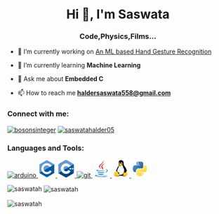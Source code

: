 <h1 align="center">Hi 👋, I'm Saswata</h1>
<h3 align="center">Code,Physics,Films...</h3>

- 🔭 I’m currently working on [An ML based Hand Gesture Recognition](https://github.com/SaswataH/Bionic-Arm)

- 🌱 I’m currently learning **Machine Learning**

- 💬 Ask me about **Embedded C**

- 📫 How to reach me **haldersaswata558@gmail.com**

<h3 align="left">Connect with me:</h3>
<p align="left">
<a href="https://twitter.com/bosonsinteger" target="blank"><img align="center" src="https://raw.githubusercontent.com/rahuldkjain/github-profile-readme-generator/master/src/images/icons/Social/twitter.svg" alt="bosonsinteger" height="30" width="40" /></a>
<a href="https://linkedin.com/in/saswatahalder05" target="blank"><img align="center" src="https://raw.githubusercontent.com/rahuldkjain/github-profile-readme-generator/master/src/images/icons/Social/linked-in-alt.svg" alt="saswatahalder05" height="30" width="40" /></a>
</p>

<h3 align="left">Languages and Tools:</h3>
<p align="left"> <a href="https://www.arduino.cc/" target="_blank" rel="noreferrer"> <img src="https://cdn.worldvectorlogo.com/logos/arduino-1.svg" alt="arduino" width="40" height="40"/> </a> <a href="https://www.cprogramming.com/" target="_blank" rel="noreferrer"> <img src="https://raw.githubusercontent.com/devicons/devicon/master/icons/c/c-original.svg" alt="c" width="40" height="40"/> </a> <a href="https://www.w3schools.com/cpp/" target="_blank" rel="noreferrer"> <img src="https://raw.githubusercontent.com/devicons/devicon/master/icons/cplusplus/cplusplus-original.svg" alt="cplusplus" width="40" height="40"/> </a> <a href="https://git-scm.com/" target="_blank" rel="noreferrer"> <img src="https://www.vectorlogo.zone/logos/git-scm/git-scm-icon.svg" alt="git" width="40" height="40"/> </a> <a href="https://www.java.com" target="_blank" rel="noreferrer"> <img src="https://raw.githubusercontent.com/devicons/devicon/master/icons/java/java-original.svg" alt="java" width="40" height="40"/> </a> <a href="https://www.linux.org/" target="_blank" rel="noreferrer"> <img src="https://raw.githubusercontent.com/devicons/devicon/master/icons/linux/linux-original.svg" alt="linux" width="40" height="40"/> </a> <a href="https://www.python.org" target="_blank" rel="noreferrer"> <img src="https://raw.githubusercontent.com/devicons/devicon/master/icons/python/python-original.svg" alt="python" width="40" height="40"/> </a> </p>

<p><img align="left" src="https://github-readme-stats.vercel.app/api/top-langs?username=saswatah&show_icons=true&locale=en&layout=compact" alt="saswatah" /></p>

<p>&nbsp;<img align="center" src="https://github-readme-stats.vercel.app/api?username=saswatah&show_icons=true&locale=en" alt="saswatah" /></p>

<p><img align="center" src="https://github-readme-streak-stats.herokuapp.com/?user=saswatah&" alt="saswatah" /></p>
